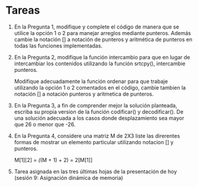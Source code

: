 # Tareas

1. En la Pregunta 1, modifique y complete el código de manera que se utilice la opción 1 o 2 para manejar arreglos mediante punteros. Además cambie la notación [] a notación de punteros y aritmética de punteros en todas las funciones implementadas.

2. En la Pregunta 2, modifique la función intercambio para que en lugar de intercambiar los contenidos utilizando la función srtcpy(), intercambie punteros.

    Modifique adecuadamente la función ordenar para que trabaje utilizando la opción 1 o 2 comentados en el código, cambie tambien la notación [] a notación punteros y aritmetica de punteros.

3. En la Pregunta 3, a fin de comprender mejor la solución planteada, escriba su propia version de la función codificar() y decodificar().
    De una solución adecuada a los casos donde desplazamiento sea  mayor que 26 o menor que -26.

4. En la Pregunta 4, considere una matriz M de 2X3 liste las direrentes formas de mostrar un elemento particular utilizando notacion [] y punteros.

    M[1][2] = *(*(M + 1) + 2) = 2[M[1]]

5. Tarea asignada en las tres últimas hojas de la presentación de hoy
    (sesión 9: Asignación dinámica de memoria)
